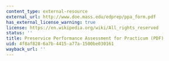```yaml
---
content_type: external-resource
external_url: http://www.doe.mass.edu/edprep/ppa_form.pdf
has_external_license_warning: true
license: https://en.wikipedia.org/wiki/All_rights_reserved
status: ''
title: Preservice Performance Assessment for Practicum (PDF)
uid: 4f8af828-6a7b-4415-a77a-1500be030161
wayback_url: ''
---
```

